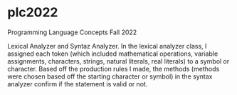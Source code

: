 # plc2022
Programming Language Concepts Fall 2022

Lexical Analyzer and Syntaz Analyzer. 
In the lexical analyzer class, I assigned each token (which included mathematical operations, variable assignments, characters, strings, natural literals, real literals) to a symbol or character. Based off the production rules I made, the methods (methods were chosen based off the starting character or symbol) in the syntax analyzer confirm if the statement is valid or not. 
